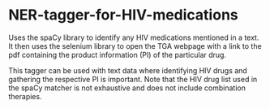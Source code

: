 # NER-tagger-for-HIV-medications
Uses the spaCy library to identify any HIV medications mentioned in a text. It then uses the selenium library to open the TGA webpage with a link to the pdf containing the product information (PI) of the particular drug. 

This tagger can be used with text data where identifying HIV drugs and gathering the respective PI is important. Note that the HIV drug list used in the spaCy matcher is not exhaustive and does not include combination therapies.
